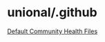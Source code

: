 # unional/.github

[Default Community Health Files](https://docs.github.com/en/github/building-a-strong-community/creating-a-default-community-health-file)
